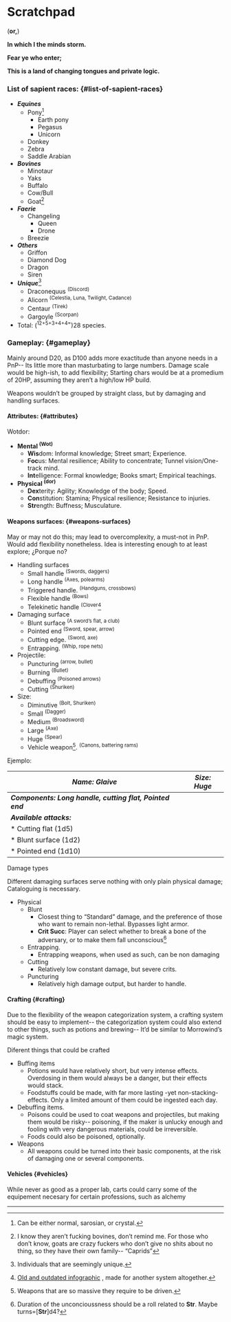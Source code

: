 # Scratchpad
(**or,**)

**In which I the minds storm.**

**Fear ye who enter;**

**This is a land of changing tongues and private logic.**

### List of sapient races: {#list-of-sapient-races}

*   **_Equines_**
    *   Pony[^ruler]
        *   Earth pony
        *   Pegasus
        *   Unicorn
    *   Donkey
    *   Zebra
    *   Saddle Arabian
*   **_Bovines_**
    *   Minotaur
    *   Yaks
    *   Buffalo
    *   Cow/Bull
    *   Goat[^zha]
*   **_Faerie_**
    *   Changeling
        *   Queen
        *   Drone
    *   Breezie
*   **_Others_**
    *   Griffon
    *   Diamond Dog
    *   Dragon
    *   Siren
*   **_Unique_**[^seis]
    *   Draconequus <sup>(Discord)</sup>
    *   Alicorn <sup>(Celestia, Luna, Twilight, Cadance)</sup>
    *   Centaur <sup>(Tirek)</sup>
    *   Gargoyle <sup>(Scorpan)</sup>
*   Total: (<sup>12+5+3+4+4=</sup>)28 species.

### Gameplay: {#gameplay}

Mainly around D20, as D100 adds more exactitude than anyone needs in a PnP-- Its little more than masturbating to large numbers. Damage scale would be high-ish, to add flexibility; Starting chars would be at a promedium of 20HP, assuming they aren’t a high/low HP build.

Weapons wouldn’t be grouped by straight class, but by damaging and handling surfaces.

#### Attributes: {#attributes}

Wotdor:

*   **Mental <sup>(Wot)</sup>**
    *   **Wis**dom: Informal knowledge; Street smart; Experience.
    *   **Foc**us: Mental resilience; Ability to concentrate; Tunnel vision/One-track mind.
    *   **Int**elligence: Formal knowledge; Books smart; Empirical teachings.
*   **Physical <sup>(dor)</sup>**
    *   **Dex**terity: Agility; Knowledge of the body; Speed.
    *   **Con**stitution: Stamina; Physical resilience; Resistance to injuries.
    *   **Str**ength: Buffness; Musculature.

#### Weapons surfaces: {#weapons-surfaces}

May or may not do this; may lead to overcomplexity, a must-not in PnP. Would add flexibility nonetheless. Idea is interesting enough to at least explore; ¿Porque no?

*   Handling surfaces
    *   Small handle <sup>(Swords, daggers)</sup>
    *   Long handle <sup>(Axes, polearms)</sup>
    *   Triggered handle. <sup>(Handguns, crossbows)</sup>
    *   Flexible handle <sup>(Bows)</sup>
    *   Telekinetic handle <sup>(Clover</sup>[^siete]
*   Damaging surface
    *   Blunt surface <sup>(A sword’s flat, a club)</sup>
    *   Pointed end <sup>(Sword, spear, arrow)</sup>
    *   Cutting edge. <sup>(Sword, axe)</sup>
    *   Entrapping. <sup>(Whip, rope nets)</sup>
*   Projectile:
    *   Puncturing <sup>(arrow, bullet)</sup>
    *   Burning <sup>(Bullet)</sup>
    *   Debuffing <sup>(Poisoned arrows)</sup>
    *   Cutting <sup>(Shuriken)</sup>
*   Size:
    *   Diminutive <sup>(Bolt, Shuriken)</sup>
    *   Small <sup>(Dagger)</sup>
    *   Medium <sup>(Broadsword)</sup>
    *   Large <sup>(Axe)</sup>
    *   Huge <sup>(Spear)</sup>
    *   Vehicle weapon[^ocho]. <sup>(Canons, battering rams)</sup>

Ejemplo:

| **_Name: Glaive_** | **_Size: Huge_** |
| --- | --- |
|**_Components: Long handle, cutting flat, Pointed end_**|
|**_Available attacks:_**|
| * Cutting flat (1d5)|
| * Blunt surface (1d2)|
| * Pointed end (1d10)|


Damage types

Different damaging surfaces serve nothing with only plain physical damage; Cataloguing is necessary.

*   Physical
    *   Blunt
        *   Closest thing to “Standard” damage, and the preference of those who want to remain non-lethal. Bypasses light armor.
        *   **Crit Succ**: Player can select whether to break a bone of the adversary, or to make them fall unconscious[^nueve]
    *   Entrapping.
        *   Entrapping weapons, when used as such, can be non damaging
    *   Cutting
        *   Relatively low constant damage, but severe crits.
    *   Puncturing
        *   Relatively high damage output, but harder to handle.

#### Crafting {#crafting}

Due to the flexibility of the weapon categorization system, a crafting system should be easy to implement-- the categorization system could also extend to other things, such as potions and brewing-- It’d be similar to Morrowind’s magic system.

Diferent things that could be crafted

*   Buffing items
    *   Potions would have relatively short, but very intense effects. Overdosing in them would always be a danger, but their effects would stack.
    *   Foodstuffs could be made, with far more lasting -yet non-stacking- effects. Only a limited amount of them could be ingested each day.
*   Debuffing items.
    *   Poisons could be used to coat weapons and projectiles, but making them would be risky-- poisoning, if the maker is unlucky enough and fooling with very dangerous materials, could be irreversible.
    *   Foods could also be poisoned, optionally.
*   Weapons
    *   All weapons could be turned into their basic components, at the risk of damaging one or several components.

#### Vehicles {#vehicles}

While never as good as a proper lab, carts could carry some of the equipement necesary for certain professions, such as alchemy


---


[^ruler]: Can be either normal, sarosian, or crystal.

[^zha]: I know they aren’t fucking bovines, don’t remind me. For those who don’t know, goats are crazy fuckers who don’t give no shits about no thing, so they have their own family-- “Caprids”

[^seis]: Individuals that are seemingly unique.

[^siete]:  [Old and outdated infographic](Imagenes/Clover.png) , made for another system altogether.


[^ocho]: Weapons that are so massive they require to be driven.

[^nueve]: Duration of the unconcioussness should be a roll related to **Str**. Maybe turns=[**Str**]d4?
